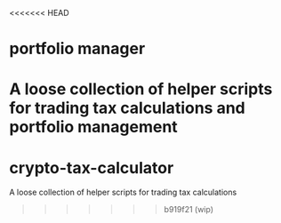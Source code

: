<<<<<<< HEAD
# portfolio manager
A loose collection of helper scripts for trading tax calculations and portfolio management
=======
# crypto-tax-calculator
A loose collection of helper scripts for trading tax calculations
>>>>>>> b919f21 (wip)
